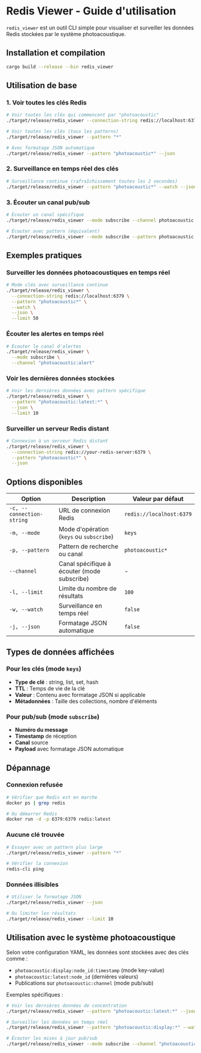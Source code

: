 # Redis Viewer - Guide d'utilisation

`redis_viewer` est un outil CLI simple pour visualiser et surveiller les données Redis stockées par le système photoacoustique.

## Installation et compilation

```bash
cargo build --release --bin redis_viewer
```

## Utilisation de base

### 1. Voir toutes les clés Redis

```bash
# Voir toutes les clés qui commencent par "photoacoustic"
./target/release/redis_viewer --connection-string redis://localhost:6379

# Voir toutes les clés (tous les patterns)
./target/release/redis_viewer --pattern "*"

# Avec formatage JSON automatique
./target/release/redis_viewer --pattern "photoacoustic*" --json
```

### 2. Surveillance en temps réel des clés

```bash
# Surveillance continue (rafraîchissement toutes les 2 secondes)
./target/release/redis_viewer --pattern "photoacoustic*" --watch --json
```

### 3. Écouter un canal pub/sub

```bash
# Écouter un canal spécifique
./target/release/redis_viewer --mode subscribe --channel photoacoustic:realtime:sensor_data

# Écouter avec pattern (équivalent)
./target/release/redis_viewer --mode subscribe --pattern photoacoustic:realtime:sensor_data
```

## Exemples pratiques

### Surveiller les données photoacoustiques en temps réel

```bash
# Mode clés avec surveillance continue
./target/release/redis_viewer \
  --connection-string redis://localhost:6379 \
  --pattern "photoacoustic*" \
  --watch \
  --json \
  --limit 50
```

### Écouter les alertes en temps réel

```bash
# Écouter le canal d'alertes
./target/release/redis_viewer \
  --mode subscribe \
  --channel "photoacoustic:alert"
```

### Voir les dernières données stockées

```bash
# Voir les dernières données avec pattern spécifique
./target/release/redis_viewer \
  --pattern "photoacoustic:latest:*" \
  --json \
  --limit 10
```

### Surveiller un serveur Redis distant

```bash
# Connexion à un serveur Redis distant
./target/release/redis_viewer \
  --connection-string redis://your-redis-server:6379 \
  --pattern "photoacoustic*" \
  --json
```

## Options disponibles

| Option | Description | Valeur par défaut |
|--------|-------------|------------------|
| `-c, --connection-string` | URL de connexion Redis | `redis://localhost:6379` |
| `-m, --mode` | Mode d'opération (`keys` ou `subscribe`) | `keys` |
| `-p, --pattern` | Pattern de recherche ou canal | `photoacoustic*` |
| `--channel` | Canal spécifique à écouter (mode subscribe) | - |
| `-l, --limit` | Limite du nombre de résultats | `100` |
| `-w, --watch` | Surveillance en temps réel | `false` |
| `-j, --json` | Formatage JSON automatique | `false` |

## Types de données affichées

### Pour les clés (mode `keys`)

- **Type de clé** : string, list, set, hash
- **TTL** : Temps de vie de la clé
- **Valeur** : Contenu avec formatage JSON si applicable
- **Métadonnées** : Taille des collections, nombre d'éléments

### Pour pub/sub (mode `subscribe`)

- **Numéro du message**
- **Timestamp** de réception
- **Canal** source
- **Payload** avec formatage JSON automatique

## Dépannage

### Connexion refusée

```bash
# Vérifier que Redis est en marche
docker ps | grep redis

# Ou démarrer Redis
docker run -d -p 6379:6379 redis:latest
```

### Aucune clé trouvée

```bash
# Essayer avec un pattern plus large
./target/release/redis_viewer --pattern "*"

# Vérifier la connexion
redis-cli ping
```

### Données illisibles

```bash
# Utiliser le formatage JSON
./target/release/redis_viewer --json

# Ou limiter les résultats
./target/release/redis_viewer --limit 10
```

## Utilisation avec le système photoacoustique

Selon votre configuration YAML, les données sont stockées avec des clés comme :

- `photoacoustic:display:node_id:timestamp` (mode key-value)
- `photoacoustic:latest:node_id` (dernières valeurs)
- Publications sur `photoacoustic:channel` (mode pub/sub)

Exemples spécifiques :

```bash
# Voir les dernières données de concentration
./target/release/redis_viewer --pattern "photoacoustic:latest:*" --json

# Surveiller les données en temps réel
./target/release/redis_viewer --pattern "photoacoustic:display:*" --watch --json

# Écouter les mises à jour pub/sub
./target/release/redis_viewer --mode subscribe --channel "photoacoustic:realtime"
```
